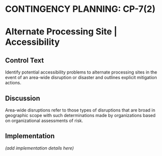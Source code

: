 # CONTINGENCY PLANNING: CP-7(2)
# Alternate Processing Site | Accessibility

## Control Text

Identify potential accessibility problems to alternate processing sites in the event of an area-wide disruption or disaster and outlines explicit mitigation actions.

## Discussion

Area-wide disruptions refer to those types of disruptions that are broad in geographic scope with such determinations made by organizations based on organizational assessments of risk.

## Implementation

_(add implementation details here)_